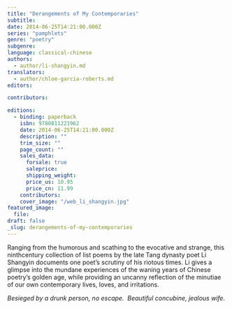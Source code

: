 ```yaml
---
title: "Derangements of My Contemporaries"
subtitle:
date: 2014-06-25T14:21:00.000Z
series: "pamphlets"
genre: "poetry"
subgenre:
language: classical-chinese
authors:
  - author/li-shangyin.md
translators:
  - author/chloe-garcia-roberts.md
editors:

contributors:

editions:
  - binding: paperback
    isbn: 9780811221962
    date: 2014-06-25T14:21:00.000Z
    description: ""
    trim_size: ""
    page_count: ""
    sales_data:
      forsale: true
      saleprice:
      shipping_weight:
      price_us: 10.95
      price_cn: 11.99
    contributors:
    cover_image: "/web_li_shangyin.jpg"
featured_image:
  file:
draft: false
_slug: derangements-of-my-contemporaries
---
```


Ranging from the humorous and scathing to the evocative and strange, this ninthcentury collection of list poems by the late Tang dynasty poet Li Shangyin documents one poet’s scrutiny of his riotous times. Li gives a glimpse into the mundane experiences of the waning years of Chinese poetry’s golden age, while providing an uncanny reflection of the minutiae of our own contemporary lives, loves, and irritations. 

_Besieged by a drunk person, no escape. 
Beautiful concubine, jealous wife._

